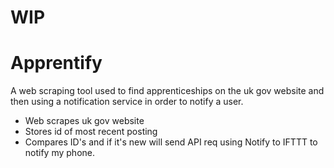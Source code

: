 

# **WIP**


# Apprentify
A web scraping tool used to find apprenticeships on the uk gov website and then using a notification service in order to notify a user.


- Web scrapes uk gov website
- Stores id of most recent posting
- Compares ID's and if it's new will send API req using Notify to IFTTT to notify my phone.

